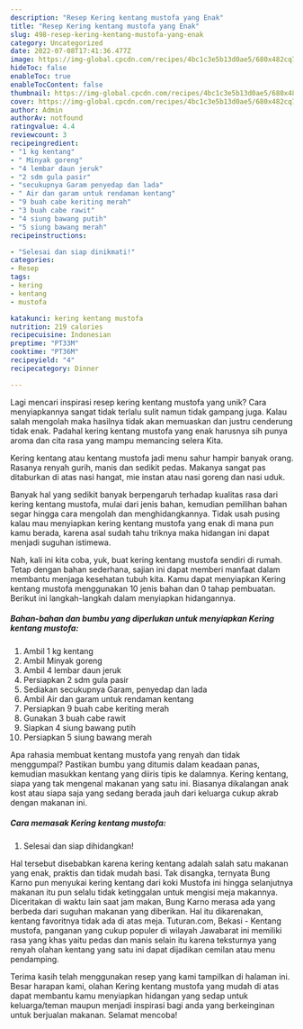 ```yaml
---
description: "Resep Kering kentang mustofa yang Enak"
title: "Resep Kering kentang mustofa yang Enak"
slug: 498-resep-kering-kentang-mustofa-yang-enak
category: Uncategorized
date: 2022-07-08T17:41:36.477Z
image: https://img-global.cpcdn.com/recipes/4bc1c3e5b13d0ae5/680x482cq70/kering-kentang-mustofa-foto-resep-utama.jpg
hideToc: false
enableToc: true
enableTocContent: false
thumbnail: https://img-global.cpcdn.com/recipes/4bc1c3e5b13d0ae5/680x482cq70/kering-kentang-mustofa-foto-resep-utama.jpg
cover: https://img-global.cpcdn.com/recipes/4bc1c3e5b13d0ae5/680x482cq70/kering-kentang-mustofa-foto-resep-utama.jpg
author: Admin
authorAv: notfound
ratingvalue: 4.4
reviewcount: 3
recipeingredient:
- "1 kg kentang"
- " Minyak goreng"
- "4 lembar daun jeruk"
- "2 sdm gula pasir"
- "secukupnya Garam penyedap dan lada"
- " Air dan garam untuk rendaman kentang"
- "9 buah cabe keriting merah"
- "3 buah cabe rawit"
- "4 siung bawang putih"
- "5 siung bawang merah"
recipeinstructions:

- "Selesai dan siap dinikmati!"
categories:
- Resep
tags:
- kering
- kentang
- mustofa

katakunci: kering kentang mustofa 
nutrition: 219 calories
recipecuisine: Indonesian
preptime: "PT33M"
cooktime: "PT36M"
recipeyield: "4"
recipecategory: Dinner

---
```





Lagi mencari inspirasi resep kering kentang mustofa yang unik? Cara menyiapkannya sangat tidak terlalu sulit namun tidak gampang juga. Kalau salah mengolah maka hasilnya tidak akan memuaskan dan justru cenderung tidak enak. Padahal kering kentang mustofa yang enak harusnya sih punya aroma dan cita rasa yang mampu memancing selera Kita.





Kering kentang atau kentang mustofa jadi menu sahur hampir banyak orang. Rasanya renyah gurih, manis dan sedikit pedas. Makanya sangat pas ditaburkan di atas nasi hangat, mie instan atau nasi goreng dan nasi uduk.

Banyak hal yang sedikit banyak berpengaruh terhadap kualitas rasa dari kering kentang mustofa, mulai dari jenis bahan, kemudian pemilihan bahan segar hingga cara mengolah dan menghidangkannya. Tidak usah pusing kalau mau menyiapkan kering kentang mustofa yang enak di mana pun kamu berada, karena asal sudah tahu triknya maka hidangan ini dapat menjadi suguhan istimewa.






Nah, kali ini kita coba, yuk, buat kering kentang mustofa sendiri di rumah. Tetap dengan bahan sederhana, sajian ini dapat memberi manfaat dalam membantu menjaga kesehatan tubuh kita. Kamu dapat menyiapkan Kering kentang mustofa menggunakan 10 jenis bahan dan 0 tahap pembuatan. Berikut ini langkah-langkah dalam menyiapkan hidangannya.

<!--inarticleads1-->

##### Bahan-bahan dan bumbu yang diperlukan untuk menyiapkan Kering kentang mustofa:

1. Ambil 1 kg kentang
1. Ambil  Minyak goreng
1. Ambil 4 lembar daun jeruk
1. Persiapkan 2 sdm gula pasir
1. Sediakan secukupnya Garam, penyedap dan lada
1. Ambil  Air dan garam untuk rendaman kentang
1. Persiapkan 9 buah cabe keriting merah
1. Gunakan 3 buah cabe rawit
1. Siapkan 4 siung bawang putih
1. Persiapkan 5 siung bawang merah


Apa rahasia membuat kentang mustofa yang renyah dan tidak menggumpal? Pastikan bumbu yang ditumis dalam keadaan panas, kemudian masukkan kentang yang diiris tipis ke dalamnya. Kering kentang, siapa yang tak mengenal makanan yang satu ini. Biasanya dikalangan anak kost atau siapa saja yang sedang berada jauh dari keluarga cukup akrab dengan makanan ini. 

<!--inarticleads2-->

##### Cara memasak Kering kentang mustofa:


1. Selesai dan siap dihidangkan!

Hal tersebut disebabkan karena kering kentang adalah salah satu makanan yang enak, praktis dan tidak mudah basi. Tak disangka, ternyata Bung Karno pun menyukai kering kentang dari koki Mustofa ini hingga selanjutnya makanan itu pun selalu tidak ketinggalan untuk mengisi meja makannya. Diceritakan di waktu lain saat jam makan, Bung Karno merasa ada yang berbeda dari suguhan makanan yang diberikan. Hal itu dikarenakan, kentang favoritnya tidak ada di atas meja. Tuturan.com, Bekasi - Kentang mustofa, panganan yang cukup populer di wilayah Jawabarat ini memiliki rasa yang khas yaitu pedas dan manis selain itu karena teksturnya yang renyah olahan kentang yang satu ini dapat dijadikan cemilan atau menu pendamping. 

Terima kasih telah menggunakan resep yang kami tampilkan di halaman ini. Besar harapan kami, olahan Kering kentang mustofa yang mudah di atas dapat membantu kamu menyiapkan hidangan yang sedap untuk keluarga/teman maupun menjadi inspirasi bagi anda yang berkeinginan untuk berjualan makanan. Selamat mencoba!
